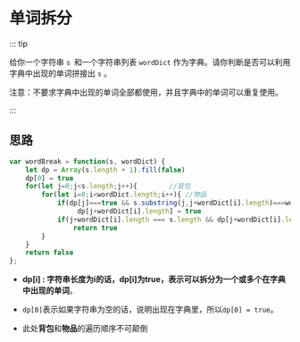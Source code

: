 # 单词拆分

::: tip

给你一个字符串 `s `和一个字符串列表 `wordDict` 作为字典。请你判断是否可以利用字典中出现的单词拼接出 `s` 。

注意：不要求字典中出现的单词全部都使用，并且字典中的单词可以重复使用。

:::



## 思路

```js
var wordBreak = function(s, wordDict) {
    let dp = Array(s.length + 1).fill(false)
    dp[0] = true
    for(let j=0;j<s.length;j++){        //背包
        for(let i=0;i<wordDict.length;i++){ //物品
            if(dp[j]===true && s.substring(j,j+wordDict[i].length)===wordDict[i])
                 dp[j+wordDict[i].length] = true
            if(j+wordDict[i].length === s.length && dp[j+wordDict[i].length] === true)
                return true
        }
    }
    return false
};
```

- **dp[i] : 字符串长度为i的话，dp[i]为true，表示可以拆分为一个或多个在字典中出现的单词**。
- `dp[0]`表示如果字符串为空的话，说明出现在字典里，所以`dp[0] = true`。

- 此处**背包**和**物品**的遍历顺序不可颠倒